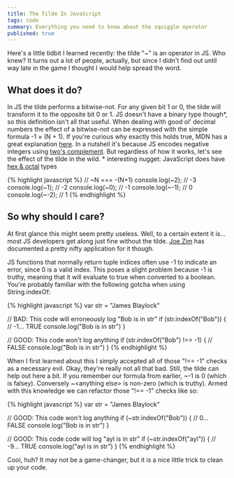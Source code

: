 ```yaml
---
title: The Tilde In JavaScript
tags: code
summary: Everything you need to know about the squiggle operator
published: true
---
```

Here's a little tidbit I learned recently: the tilde "~" is an operator in JS. Who knew? It turns out a lot of people, actually, but since I didn't find out until way late in the game I thought I would help spread the word.

## What does it do?

In JS the tilde performs a bitwise-not. For any given bit 1 or 0, the tilde will transform it to the opposite bit 0 or 1. JS doesn't have a binary type though\*, so this definition isn't all that useful. When dealing with good ol' decimal numbers the effect of a bitwise-not can be expressed with the simple formula -1 &times; (N + 1). If you're curious why exactly this holds true, MDN has a great explanation [here](https://developer.mozilla.org/en-US/docs/Web/JavaScript/Reference/Operators/Bitwise_Operators#Signed_32-bit_integers). In a nutshell it's because JS encodes negative integers using [two's complement](http://en.wikipedia.org/wiki/Two's_complement). But regardless of how it works, let's see the effect of the tilde in the wild.
<span class="post__footnote">\* interesting nugget: JavaScript does have [hex & octal](http://www.javascripter.net/faq/octalsan.htm) types</span>


{% highlight javascript %}
// ~N === -(N+1)
console.log(~2);  // -3
console.log(~1);  // -2
console.log(~0);  // -1
console.log(~-1); // 0
console.log(~-2); // 1
{% endhighlight %}

## So why should I care?

At first glance this might seem pretty useless. Well, to a certain extent it is... most JS developers get along just fine without the tilde. [Joe Zim](http://www.joezimjs.com/javascript/great-mystery-of-the-tilde/) has documented a pretty nifty application for it though.

JS functions that normally return tuple indices often use -1 to indicate an error, since 0 is a valid index. This poses a slight problem because -1 is truthy, meaning that it will evaluate to true when converted to a boolean. You're probably familiar with the following gotcha when using String.indexOf:

{% highlight javascript %}
var str = "James Blaylock"

// BAD: This code will erroneously log "Bob is in str"
if (str.indexOf("Bob")) { // -1... TRUE
  console.log("Bob is in str")
}

// GOOD: This code won't log anything
if (str.indexOf("Bob") !== -1) { // FALSE
  console.log("Bob is in str")
}
{% endhighlight %}

When I first learned about this I simply accepted all of those "!== -1" checks as a necessary evil. Okay, they're really not all that bad. Still, the tilde can help out here a bit. If you remember our formula from earlier, ~-1 is 0 (which is falsey). Conversely ~&lt;anything else&gt; is non-zero (which is truthy). Armed with this knowledge we can refactor those "!== -1" checks like so:

{% highlight javascript %}
var str = "James Blaylock"

// GOOD: This code won't log anything
if (~str.indexOf("Bob")) { // 0... FALSE
  console.log("Bob is in str")
}

// GOOD: This code code will log "ayl is in str"
if (~str.indexOf("ayl")) { // -9... TRUE
  console.log("ayl is in str")
}
{% endhighlight %}

Cool, huh? It may not be a game-changer, but it is a nice little trick to clean up your code.
